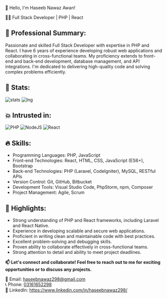 👋 Hello, I'm Haseeb Nawaz Awan!

👨‍💻 Full Stack Developer | PHP | React

## 💼 Professional Summary:
Passionate and skilled Full Stack Developer with expertise in PHP and React. I have 6 years of experience developing robust web applications and collaborating in cross-functional teams. My proficiency extends to front-end and back-end development, database management, and API integrations. I'm dedicated to delivering high-quality code and solving complex problems efficiently.


## 🔧 Stats: 
![stats](https://github-readme-stats.vercel.app/api?username=haseebnawaz298&theme=radical)
![lng](https://github-readme-stats.vercel.app/api/top-langs/?username=haseebnawaz298)
  
## 💥 Intrusted in:
![PHP](https://img.shields.io/badge/php-%23777BB4.svg?style=for-the-badge&logo=php&logoColor=white)
![NodeJS](https://img.shields.io/badge/node.js-6DA55F?style=for-the-badge&logo=node.js&logoColor=white)
![React](https://img.shields.io/badge/react-%2320232a.svg?style=for-the-badge&logo=react&logoColor=%2361DAFB)

## 🔥 Skills:
- Programming Languages: PHP, JavaScript
- Front-end Technologies: React, HTML, CSS, JavaScript (ES6+), Bootstrap
- Back-end Technologies: PHP (Laravel, CodeIgniter), MySQL, RESTful APIs
- Version Control: Git, GitHub, Bitbucket
- Development Tools: Visual Studio Code, PhpStorm, npm, Composer
- Project Management: Agile, Scrum

## 🌟 Highlights:
- Strong understanding of PHP and React frameworks, including Laravel and React Native.
- Experience in developing scalable and secure web applications.
- Proficient in writing clean and maintainable code with best practices.
- Excellent problem-solving and debugging skills.
- Proven ability to collaborate effectively in cross-functional teams.
- Strong attention to detail and ability to meet project deadlines.

<strong>📫 Let's connect and collaborate! Feel free to reach out to me for exciting opportunities or to discuss any projects. </strong>

📧 Email: <a target="_blank" href="mailto:haseebnawaz298@gmail.com">haseebnawaz298@gmail.com</a> <br>
📞 Phone: <a target="_blank" href="tel:03161652298">03161652298</a> <br>
💼 LinkedIn: <a target="_blank" href="https://www.linkedin.com/in/haseebnawaz298/">https://www.linkedin.com/in/haseebnawaz298/</a> <br>

